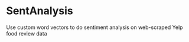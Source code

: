 # SentAnalysis

Use custom word vectors to do sentiment analysis on web-scraped Yelp food review data
